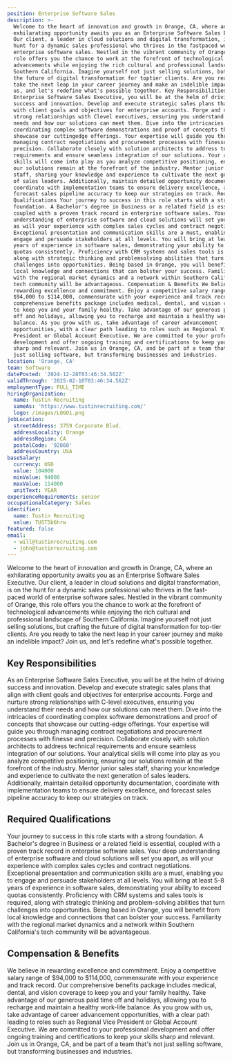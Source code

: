 ```yaml
---
position: Enterprise Software Sales
description: >-
  Welcome to the heart of innovation and growth in Orange, CA, where an
  exhilarating opportunity awaits you as an Enterprise Software Sales Executive.
  Our client, a leader in cloud solutions and digital transformation, is on the
  hunt for a dynamic sales professional who thrives in the fastpaced world of
  enterprise software sales. Nestled in the vibrant community of Orange, this
  role offers you the chance to work at the forefront of technological
  advancements while enjoying the rich cultural and professional landscape of
  Southern California. Imagine yourself not just selling solutions, but crafting
  the future of digital transformation for toptier clients. Are you ready to
  take the next leap in your career journey and make an indelible impact? Join
  us, and let's redefine what's possible together. Key Responsibilities As an
  Enterprise Software Sales Executive, you will be at the helm of driving
  success and innovation. Develop and execute strategic sales plans that align
  with client goals and objectives for enterprise accounts. Forge and nurture
  strong relationships with Clevel executives, ensuring you understand their
  needs and how our solutions can meet them. Dive into the intricacies of
  coordinating complex software demonstrations and proof of concepts that
  showcase our cuttingedge offerings. Your expertise will guide you through
  managing contract negotiations and procurement processes with finesse and
  precision. Collaborate closely with solution architects to address technical
  requirements and ensure seamless integration of our solutions. Your analytical
  skills will come into play as you analyze competitive positioning, ensuring
  our solutions remain at the forefront of the industry. Mentor junior sales
  staff, sharing your knowledge and experience to cultivate the next generation
  of sales leaders. Additionally, maintain detailed opportunity documentation,
  coordinate with implementation teams to ensure delivery excellence, and
  forecast sales pipeline accuracy to keep our strategies on track. Required
  Qualifications Your journey to success in this role starts with a strong
  foundation. A Bachelor's degree in Business or a related field is essential,
  coupled with a proven track record in enterprise software sales. Your deep
  understanding of enterprise software and cloud solutions will set you apart,
  as will your experience with complex sales cycles and contract negotiations.
  Exceptional presentation and communication skills are a must, enabling you to
  engage and persuade stakeholders at all levels. You will bring at least 58
  years of experience in software sales, demonstrating your ability to exceed
  quotas consistently. Proficiency with CRM systems and sales tools is required,
  along with strategic thinking and problemsolving abilities that turn
  challenges into opportunities. Being based in Orange, you will benefit from
  local knowledge and connections that can bolster your success. Familiarity
  with the regional market dynamics and a network within Southern California's
  tech community will be advantageous. Compensation & Benefits We believe in
  rewarding excellence and commitment. Enjoy a competitive salary range of
  $94,000 to $114,000, commensurate with your experience and track record. Our
  comprehensive benefits package includes medical, dental, and vision coverage
  to keep you and your family healthy. Take advantage of our generous paid time
  off and holidays, allowing you to recharge and maintain a healthy worklife
  balance. As you grow with us, take advantage of career advancement
  opportunities, with a clear path leading to roles such as Regional Vice
  President or Global Account Executive. We are committed to your professional
  development and offer ongoing training and certifications to keep your skills
  sharp and relevant. Join us in Orange, CA, and be part of a team that's not
  just selling software, but transforming businesses and industries.
location: 'Orange, CA'
team: Software
datePosted: '2024-12-28T03:46:34.562Z'
validThrough: '2025-02-10T03:46:34.562Z'
employmentType: FULL_TIME
hiringOrganization:
  name: Tustin Recruiting
  sameAs: 'https://www.tustinrecruiting.com/'
  logo: /images/LOGO1.png
jobLocation:
  streetAddress: 3759 Corporate Blvd.
  addressLocality: Orange
  addressRegion: CA
  postalCode: '92868'
  addressCountry: USA
baseSalary:
  currency: USD
  value: 104000
  minValue: 94000
  maxValue: 114000
  unitText: YEAR
experienceRequirements: senior
occupationalCategory: Sales
identifier:
  name: Tustin Recruiting
  value: TUST5b6hrw
featured: false
email:
  - will@tustinrecruiting.com
  - john@tustinrecruiting.com
---
```




Welcome to the heart of innovation and growth in Orange, CA, where an exhilarating opportunity awaits you as an Enterprise Software Sales Executive. Our client, a leader in cloud solutions and digital transformation, is on the hunt for a dynamic sales professional who thrives in the fast-paced world of enterprise software sales. Nestled in the vibrant community of Orange, this role offers you the chance to work at the forefront of technological advancements while enjoying the rich cultural and professional landscape of Southern California. Imagine yourself not just selling solutions, but crafting the future of digital transformation for top-tier clients. Are you ready to take the next leap in your career journey and make an indelible impact? Join us, and let's redefine what's possible together.

## Key Responsibilities

As an Enterprise Software Sales Executive, you will be at the helm of driving success and innovation. Develop and execute strategic sales plans that align with client goals and objectives for enterprise accounts. Forge and nurture strong relationships with C-level executives, ensuring you understand their needs and how our solutions can meet them. Dive into the intricacies of coordinating complex software demonstrations and proof of concepts that showcase our cutting-edge offerings. Your expertise will guide you through managing contract negotiations and procurement processes with finesse and precision. Collaborate closely with solution architects to address technical requirements and ensure seamless integration of our solutions. Your analytical skills will come into play as you analyze competitive positioning, ensuring our solutions remain at the forefront of the industry. Mentor junior sales staff, sharing your knowledge and experience to cultivate the next generation of sales leaders. Additionally, maintain detailed opportunity documentation, coordinate with implementation teams to ensure delivery excellence, and forecast sales pipeline accuracy to keep our strategies on track.

## Required Qualifications

Your journey to success in this role starts with a strong foundation. A Bachelor's degree in Business or a related field is essential, coupled with a proven track record in enterprise software sales. Your deep understanding of enterprise software and cloud solutions will set you apart, as will your experience with complex sales cycles and contract negotiations. Exceptional presentation and communication skills are a must, enabling you to engage and persuade stakeholders at all levels. You will bring at least 5-8 years of experience in software sales, demonstrating your ability to exceed quotas consistently. Proficiency with CRM systems and sales tools is required, along with strategic thinking and problem-solving abilities that turn challenges into opportunities. Being based in Orange, you will benefit from local knowledge and connections that can bolster your success. Familiarity with the regional market dynamics and a network within Southern California's tech community will be advantageous.

## Compensation & Benefits

We believe in rewarding excellence and commitment. Enjoy a competitive salary range of $94,000 to $114,000, commensurate with your experience and track record. Our comprehensive benefits package includes medical, dental, and vision coverage to keep you and your family healthy. Take advantage of our generous paid time off and holidays, allowing you to recharge and maintain a healthy work-life balance. As you grow with us, take advantage of career advancement opportunities, with a clear path leading to roles such as Regional Vice President or Global Account Executive. We are committed to your professional development and offer ongoing training and certifications to keep your skills sharp and relevant. Join us in Orange, CA, and be part of a team that's not just selling software, but transforming businesses and industries.
